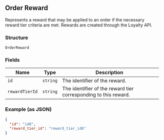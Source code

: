 ## Order Reward

Represents a reward that may be applied to an order if the necessary
reward tier criteria are met. Rewards are created through the Loyalty API.

### Structure

`OrderReward`

### Fields

| Name | Type | Description |
|  --- | --- | --- |
| `id` | `string` | The identifier of the reward. |
| `rewardTierId` | `string` | The identifier of the reward tier corresponding to this reward. |

### Example (as JSON)

```json
{
  "id": "id0",
  "reward_tier_id": "reward_tier_id6"
}
```

